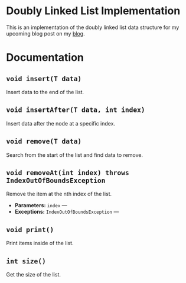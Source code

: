# Doubly Linked List Implementation

This is an implementation of the doubly linked list data structure for my upcoming blog post on my <a href="https://www.thecodingdelight.com">blog</a>.

# Documentation

## `void insert(T data)`

Insert data to the end of the list.

## `void insertAfter(T data, int index)`

Insert data after the node at a specific index.

## `void remove(T data)`

Search from the start of the list and find data to remove.

## `void removeAt(int index) throws IndexOutOfBoundsException`

Remove the item at the nth index of the list.

 * **Parameters:** `index` — 
 * **Exceptions:** `IndexOutOfBoundsException` — <p>

## `void print()`

Print items inside of the list.

## `int size()`

Get the size of the list.
